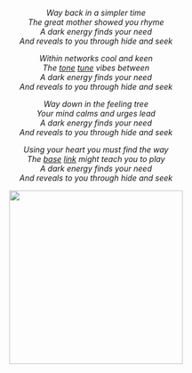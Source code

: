 
<br/>
<br/>
<br/>

<p align='center'><em>
Way back in a simpler time<br/>
The great mother showed you rhyme<br/>
A dark energy finds your need<br/>
And reveals to you through hide and seek<br/>
</em></p>

<p align='center'><em>
Within networks cool and keen<br/>
The <a href='https://github.com/drumworkteam/tone'>tone</a> <a href='https://github.com/drumworkteam/tune'>tune</a> vibes between<br/>
A dark energy finds your need<br/>
And reveals to you through hide and seek<br/>
</em></p>

<p align='center'><em>
Way down in the feeling tree<br/>
Your mind calms and urges lead<br/>
A dark energy finds your need<br/>
And reveals to you through hide and seek<br/>
</em></p>

<p align='center'><em>
Using your heart you must find the way<br/>
The <a href='https://github.com/drumworkteam/base'>base</a> <a href='https://github.com/drumworkteam/link'>link</a> might teach you to play<br/>
A dark energy finds your need<br/>
And reveals to you through hide and seek<br/>
</em></p>

<p align='center'>
  <img src='https://github.com/drumworkteam/.github/blob/make/view/bush.svg?raw=true' height='312'>
</p>
